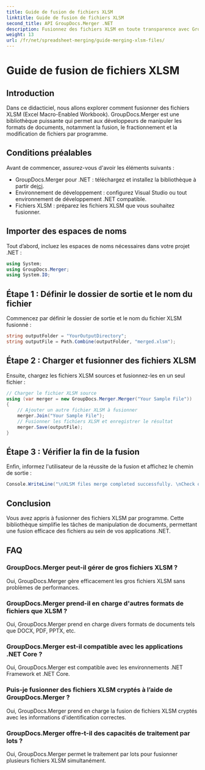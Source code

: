 ```yaml
---
title: Guide de fusion de fichiers XLSM
linktitle: Guide de fusion de fichiers XLSM
second_title: API GroupDocs.Merger .NET
description: Fusionnez des fichiers XLSM en toute transparence avec GroupDocs.Merger pour .NET. Combinez efficacement des classeurs Excel par programmation. Améliorez vos capacités de manipulation de documents.
weight: 13
url: /fr/net/spreadsheet-merging/guide-merging-xlsm-files/
---
```


# Guide de fusion de fichiers XLSM

## Introduction
Dans ce didacticiel, nous allons explorer comment fusionner des fichiers XLSM (Excel Macro-Enabled Workbook). GroupDocs.Merger est une bibliothèque puissante qui permet aux développeurs de manipuler les formats de documents, notamment la fusion, le fractionnement et la modification de fichiers par programme.
## Conditions préalables
Avant de commencer, assurez-vous d'avoir les éléments suivants :
-  GroupDocs.Merger pour .NET : téléchargez et installez la bibliothèque à partir de[ici](https://releases.groupdocs.com/merger/net/).
- Environnement de développement : configurez Visual Studio ou tout environnement de développement .NET compatible.
- Fichiers XLSM : préparez les fichiers XLSM que vous souhaitez fusionner.

## Importer des espaces de noms
Tout d’abord, incluez les espaces de noms nécessaires dans votre projet .NET :
```csharp
using System; 
using GroupDocs.Merger;
using System.IO;
```
## Étape 1 : Définir le dossier de sortie et le nom du fichier
Commencez par définir le dossier de sortie et le nom du fichier XLSM fusionné :
```csharp
string outputFolder = "YourOutputDirectory";
string outputFile = Path.Combine(outputFolder, "merged.xlsm");
```
## Étape 2 : Charger et fusionner des fichiers XLSM
Ensuite, chargez les fichiers XLSM sources et fusionnez-les en un seul fichier :
```csharp
// Charger le fichier XLSM source
using (var merger = new GroupDocs.Merger.Merger("Your Sample File"))
{
    // Ajouter un autre fichier XLSM à fusionner
    merger.Join("Your Sample File");
    // Fusionner les fichiers XLSM et enregistrer le résultat
    merger.Save(outputFile);
}
```
## Étape 3 : Vérifier la fin de la fusion
Enfin, informez l'utilisateur de la réussite de la fusion et affichez le chemin de sortie :
```csharp
Console.WriteLine("\nXLSM files merge completed successfully. \nCheck output in {0}", outputFolder);
```

## Conclusion
Vous avez appris à fusionner des fichiers XLSM par programme. Cette bibliothèque simplifie les tâches de manipulation de documents, permettant une fusion efficace des fichiers au sein de vos applications .NET.

## FAQ
### GroupDocs.Merger peut-il gérer de gros fichiers XLSM ?
Oui, GroupDocs.Merger gère efficacement les gros fichiers XLSM sans problèmes de performances.
### GroupDocs.Merger prend-il en charge d'autres formats de fichiers que XLSM ?
Oui, GroupDocs.Merger prend en charge divers formats de documents tels que DOCX, PDF, PPTX, etc.
### GroupDocs.Merger est-il compatible avec les applications .NET Core ?
Oui, GroupDocs.Merger est compatible avec les environnements .NET Framework et .NET Core.
### Puis-je fusionner des fichiers XLSM cryptés à l’aide de GroupDocs.Merger ?
Oui, GroupDocs.Merger prend en charge la fusion de fichiers XLSM cryptés avec les informations d'identification correctes.
### GroupDocs.Merger offre-t-il des capacités de traitement par lots ?
Oui, GroupDocs.Merger permet le traitement par lots pour fusionner plusieurs fichiers XLSM simultanément.
